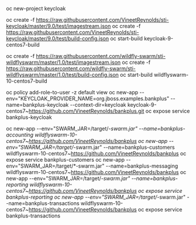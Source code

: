 oc new-project keycloak

oc create -f https://raw.githubusercontent.com/VineetReynolds/sti-keycloak/master/9.0/test/imagestream.json
oc create -f https://raw.githubusercontent.com/VineetReynolds/sti-keycloak/master/9.0/test/build-config.json
oc start-build keycloak-9-centos7-build

oc create -f https://raw.githubusercontent.com/wildfly-swarm/sti-wildflyswarm/master/1.0/test/imagestream.json
oc create -f https://raw.githubusercontent.com/wildfly-swarm/sti-wildflyswarm/master/1.0/test/build-config.json
oc start-build wildflyswarm-10-centos7-build

oc policy add-role-to-user -z default view
oc new-app --env="KEYCLOAK_PROVIDER_NAME=org.jboss.examples.bankplus" --name=bankplus-keycloak --context-dir=keycloak keycloak-9-centos7~https://github.com/VineetReynolds/bankplus.git
oc expose service bankplus-keycloak

oc new-app --env="SWARM_JAR=/target/*-swarm.jar" --name=bankplus-accounting wildflyswarm-10-centos7~https://github.com/VineetReynolds/bankplus
oc new-app --env="SWARM_JAR=/target/*-swarm.jar" --name=bankplus-customers wildflyswarm-10-centos7~https://github.com/VineetReynolds/bankplus
oc expose service bankplus-customers
oc new-app --env="SWARM_JAR=/target/*-swarm.jar" --name=bankplus-messaging wildflyswarm-10-centos7~https://github.com/VineetReynolds/bankplus
oc new-app --env="SWARM_JAR=/target/*-swarm.jar" --name=bankplus-reporting wildflyswarm-10-centos7~https://github.com/VineetReynolds/bankplus
oc expose service bankplus-reporting
oc new-app --env="SWARM_JAR=/target/*-swarm.jar" --name=bankplus-transactions wildflyswarm-10-centos7~https://github.com/VineetReynolds/bankplus
oc expose service bankplus-transactions
